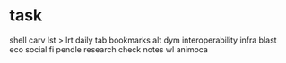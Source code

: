 # task
shell
carv
lst > lrt
daily tab
bookmarks
alt
dym
interoperability infra
blast eco
social fi
pendle
research
check notes
wl animoca
